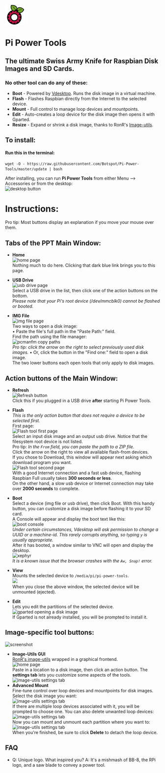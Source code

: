 ![logo](https://github.com/Botspot/Pi-Power-Tools/blob/master/icons/logo-64.png?raw=true)  
# Pi Power Tools
## The ultimate Swiss Army Knife for Raspbian Disk Images and SD Cards.

### No other tool can do any of these:
 - **Boot** - Powered by [Vdesktop](https://github.com/Botspot/vdesktop). Runs the disk image in a virtual machine.
 - **Flash** - Flashes Raspbian directly from the Internet to the selected device.
 - **Mount** - Full control to manage loop devices and mountpoints.
 - **Edit** - Auto-creates a loop device for the disk image then opens it with Gparted.
 - **Resize** - Expand or shrink a disk image, thanks to RonR's [Image-utils](https://www.raspberrypi.org/forums/viewtopic.php?t=247568).

## To install:
#### Run this in the terminal:
`wget -O - https://raw.githubusercontent.com/Botspot/Pi-Power-Tools/master/update | bash`

After installing, you can run **Pi Power Tools** from either Menu --> Accessories or from the desktop:  
![desktop button](https://i.ibb.co/KzJ8cyX/desktop.png)  

# Instructions:
Pro tip: Most buttons display an explanation if you move your mouse over them.
## Tabs of the PPT Main Window:
 - **Home**  
![home page](https://i.ibb.co/NyFx4Sk/home.png)  
Nothing much to do here. Clicking that dark blue link brings you to this page.  

 - **USB Drive**  
![usb drive page](https://i.ibb.co/fDTRmWR/Screenshot-from-2020-03-03-16-28-50.png)  
Select a USB drive in the list, then click one of the action buttons on the bottom.  
*Please note that your Pi's root device (/dev/mmcblk0) cannot be flashed or booted.*  

 - **IMG File**  
![img file page](https://i.ibb.co/BPpQfk5/Screenshot-from-2020-03-03-16-29-07.png)  
Two ways to open a disk image:  
    • Paste the file's full path in the "Paste Path:" field.  
Find the path using the file manager:  
![pcmanfm copy paths](https://i.ibb.co/tX35Kpk/copy-paths.png)  
*Pro tip: click the arrow on the right to select previously used disk images.*
    • Or, click the button in the "Find one:" field to open a disk image.  
The two lower buttons each open tools that only apply to disk images.  


## Action buttons of the Main Window:  

 - **Refresh**  
![Refresh button](https://i.ibb.co/HDRyQyB/refresh.png)  
Click this if you plugged in a USB drive **after** starting Pi Power Tools.  

 - **Flash**  
*This is the only action button that does not require a device to be selected first.*  
First page:  
![Flash tool first page](https://i.ibb.co/82Ntr61/flash1.png)  
Select an input disk image and an output usb drive. Notice that the filesystem root device is not listed.  
Pro tip: *In the `From` field, you can paste the path to a ZIP file.*  
Click the arrow on the right to view all available flash-from devices.  
If you chose to Download, this window will appear next asking which download program you want.  
![Flash tool second page](https://i.ibb.co/gRWxsZ4/flash2.png)  
With a good Internet connection and a fast usb device, flashing Raspbian Full usually takes **300 seconds or less**.  
On the other hand, a slow usb device or Internet connection may take over **2000 seconds** to complete.  

 - **Boot**  
Select a device (img file or usb drive), then click Boot. With this handy button, you can customize a disk image before flashing it to your SD card.  
A Console will appear and display the boot text like this:  
![boot console](https://i.ibb.co/vVH4rdb/terminal.png)  
*Under certain circumstances, Vdesktop will ask permission to change a UUID or a machine-id. This rarely corrupts anything, so typing `y` is usually appropriate.*  
After it has booted, a window similar to VNC will open and display the desktop.  
![xephyr](https://i.ibb.co/8zFtZ9V/xephyr.png)  
*It is a known issue that the browser crashes with the `Aw, Snap!` error.*  

 - **View**  
Mounts the selected device to `/media/pi/pi-power-tools`.  
![](https://i.ibb.co/stnrpW0/view-dialog.png)  
When you close the above window, the selected device will be unmounted (ejected).  

 - **Edit**  
Lets you edit the partitions of the selected device.  
![gparted opening a disk image](https://i.ibb.co/C24p2HC/gparted.png)  
If Gparted is not already installed, you will be prompted to install it.  

## Image-specific tool buttons:  
![screenshot](https://i.ibb.co/r7Lrn05/image-specific-tools.png)  
 - **Image-Utils GUI**  
[RonR's image-utils](https://www.raspberrypi.org/forums/viewtopic.php?t=247568) wrapped in a graphical frontend.  
![home page](https://i.ibb.co/p4BQj0X/image-tools1.png)  
Paste in a location to a disk image, then click an action button. The **settings tab** lets you customize some aspects of the tools.  
![image-utils settings tab](https://i.ibb.co/KxPRVhP/image-utils2.png)  
 - **Advanced Mount**  
Fine-tune control over loop devices and mountpoints for disk images.  
Select the disk image you want:  
![image-utils settings tab](https://i.ibb.co/vLRQscg/advmount-page-1.png)  
If there are multiple loop devices associated with it, you will be prompted to choose one. You can also delete unwanted loop devices:  
![image-utils settings tab](https://i.ibb.co/LrrFLcJ/advmount-page-2.png)  
Now you can mount and unmount each partition where you want to:  
![image-utils settings tab](https://i.ibb.co/bFLTDnS/advmount-page-3.png)  
When you're finished, be sure to click **Delete** to detach the loop device.

## FAQ
 - Q: Unique logo. What inspired you?
A: It's a mishmash of BB-8, the RPi logo, and a saw blade to convey a power tool.
